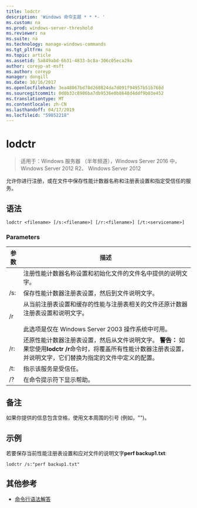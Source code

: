 ```yaml
---
title: lodctr
description: 'Windows 命令主题 * * *- '
ms.custom: na
ms.prod: windows-server-threshold
ms.reviewer: na
ms.suite: na
ms.technology: manage-windows-commands
ms.tgt_pltfrm: na
ms.topic: article
ms.assetid: 5a849abd-6b31-4833-bc8a-306c05eca29a
author: coreyp-at-msft
ms.author: coreyp
manager: dongill
ms.date: 10/16/2017
ms.openlocfilehash: 3ea48067bd78d260824da7d091f94957b51b768d
ms.sourcegitcommit: 0d0b32c8986ba7db9536e0b8648d4ddf9b03e452
ms.translationtype: MT
ms.contentlocale: zh-CN
ms.lasthandoff: 04/17/2019
ms.locfileid: "59852218"
---
```

# <a name="lodctr"></a>lodctr

>适用于：Windows 服务器 （半年频道），Windows Server 2016 中，Windows Server 2012 R2、 Windows Server 2012

允许你进行注册，或在文件中保存性能计数器名称和注册表设置和指定受信任的服务。
## <a name="syntax"></a>语法
```
lodctr <filename> [/s:<filename>] [/r:<filename>] [/t:<servicename>]
```
### <a name="parameters"></a>Parameters
|参数|描述|
|-------|--------|
|<filename>|注册性能计数器名称设置和初始化文件的文件名中提供的说明文字。|
|/s:<filename>|保存性能计数器注册表设置，然后到文件说明文字<filename>。|
|/r|从当前注册表设置和缓存的性能与注册表相关的文件还原计数器注册表设置和说明文字。<br /><br />此选项是仅在 Windows Server 2003 操作系统中可用。|
|/r:<filename>|还原性能计数器注册表设置，然后从文件说明文字<filename>。 **警告：** 如果您使用**lodctr /r**命令时，将覆盖所有性能计数器注册表设置，并说明文字，它们替换为指定的文件中定义的配置。|
|/t:<servicename>|指示该服务<servicename>是受信任。|
|/?|在命令提示符下显示帮助。|
## <a name="remarks"></a>备注
如果你提供的信息包含空格，使用文本周围的引号 (例如，"<filename>")。
## <a name="BKMK_Examples"></a>示例
若要保存当前性能注册表设置和应对文件的说明文字**perf backup1.txt**:
```
lodctr /s:"perf backup1.txt"
```
## <a name="additional-references"></a>其他参考
-   [命令行语法解答](command-line-syntax-key.md)

